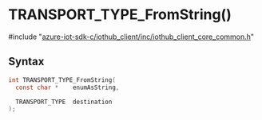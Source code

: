 # TRANSPORT_TYPE_FromString()

\#include "[azure-iot-sdk-c/iothub_client/inc/iothub_client_core_common.h](../iot-c-ref-iothub-client-core-common-h.md)"  

## Syntax

```C
int TRANSPORT_TYPE_FromString(
  const char *    enumAsString,

  TRANSPORT_TYPE  destination
);
```

